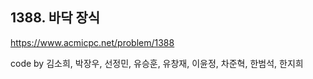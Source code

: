 ## 1388. 바닥 장식
https://www.acmicpc.net/problem/1388

code by
김소희, 박장우, 선정민, 유승훈, 유창재, 이윤정, 차준혁, 한범석, 한지희
